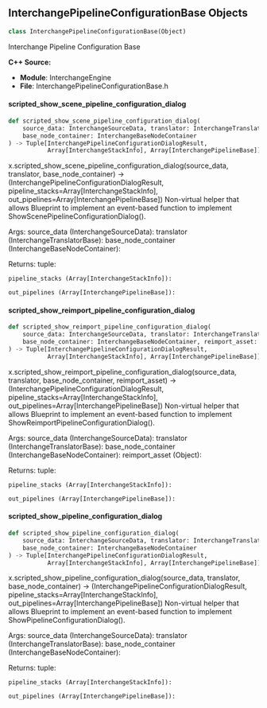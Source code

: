 ## InterchangePipelineConfigurationBase Objects

```python
class InterchangePipelineConfigurationBase(Object)
```

Interchange Pipeline Configuration Base

**C++ Source:**

- **Module**: InterchangeEngine
- **File**: InterchangePipelineConfigurationBase.h

<a id="unreal.InterchangePipelineConfigurationBase.scripted_show_scene_pipeline_configuration_dialog"></a>

#### scripted_show_scene_pipeline_configuration_dialog

```python
def scripted_show_scene_pipeline_configuration_dialog(
    source_data: InterchangeSourceData, translator: InterchangeTranslatorBase,
    base_node_container: InterchangeBaseNodeContainer
) -> Tuple[InterchangePipelineConfigurationDialogResult,
           Array[InterchangeStackInfo], Array[InterchangePipelineBase]]
```

x.scripted_show_scene_pipeline_configuration_dialog(source_data, translator, base_node_container) -> (InterchangePipelineConfigurationDialogResult, pipeline_stacks=Array[InterchangeStackInfo], out_pipelines=Array[InterchangePipelineBase])
Non-virtual helper that allows Blueprint to implement an event-based function to implement ShowScenePipelineConfigurationDialog().

Args:
    source_data (InterchangeSourceData): 
    translator (InterchangeTranslatorBase): 
    base_node_container (InterchangeBaseNodeContainer): 

Returns:
    tuple: 

    pipeline_stacks (Array[InterchangeStackInfo]): 

    out_pipelines (Array[InterchangePipelineBase]):

<a id="unreal.InterchangePipelineConfigurationBase.scripted_show_reimport_pipeline_configuration_dialog"></a>

#### scripted_show_reimport_pipeline_configuration_dialog

```python
def scripted_show_reimport_pipeline_configuration_dialog(
    source_data: InterchangeSourceData, translator: InterchangeTranslatorBase,
    base_node_container: InterchangeBaseNodeContainer, reimport_asset: Object
) -> Tuple[InterchangePipelineConfigurationDialogResult,
           Array[InterchangeStackInfo], Array[InterchangePipelineBase]]
```

x.scripted_show_reimport_pipeline_configuration_dialog(source_data, translator, base_node_container, reimport_asset) -> (InterchangePipelineConfigurationDialogResult, pipeline_stacks=Array[InterchangeStackInfo], out_pipelines=Array[InterchangePipelineBase])
Non-virtual helper that allows Blueprint to implement an event-based function to implement ShowReimportPipelineConfigurationDialog().

Args:
    source_data (InterchangeSourceData): 
    translator (InterchangeTranslatorBase): 
    base_node_container (InterchangeBaseNodeContainer): 
    reimport_asset (Object): 

Returns:
    tuple: 

    pipeline_stacks (Array[InterchangeStackInfo]): 

    out_pipelines (Array[InterchangePipelineBase]):

<a id="unreal.InterchangePipelineConfigurationBase.scripted_show_pipeline_configuration_dialog"></a>

#### scripted_show_pipeline_configuration_dialog

```python
def scripted_show_pipeline_configuration_dialog(
    source_data: InterchangeSourceData, translator: InterchangeTranslatorBase,
    base_node_container: InterchangeBaseNodeContainer
) -> Tuple[InterchangePipelineConfigurationDialogResult,
           Array[InterchangeStackInfo], Array[InterchangePipelineBase]]
```

x.scripted_show_pipeline_configuration_dialog(source_data, translator, base_node_container) -> (InterchangePipelineConfigurationDialogResult, pipeline_stacks=Array[InterchangeStackInfo], out_pipelines=Array[InterchangePipelineBase])
Non-virtual helper that allows Blueprint to implement an event-based function to implement ShowPipelineConfigurationDialog().

Args:
    source_data (InterchangeSourceData): 
    translator (InterchangeTranslatorBase): 
    base_node_container (InterchangeBaseNodeContainer): 

Returns:
    tuple: 

    pipeline_stacks (Array[InterchangeStackInfo]): 

    out_pipelines (Array[InterchangePipelineBase]):

<a id="unreal.InterchangeEditorSettings"></a>